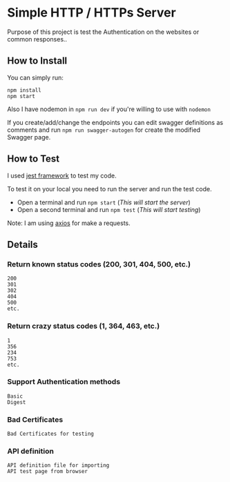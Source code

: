 
# Simple HTTP / HTTPs Server

Purpose of this project is test the Authentication on the websites or common responses..

## How to Install

You can simply run:
 ```
 npm install
 npm start
 ```

Also I have nodemon in `npm run dev` if you're willing to use with `nodemon`

If you create/add/change the endpoints you can edit swagger definitions as comments and run `npm run swagger-autogen` for create the modified Swagger page.

## How to Test

I used [jest framework](https://jestjs.io/ "jest framework") to test my code. 

To test it on your local you need to run the server and run the test code.

* Open a terminal and run `npm start` (*This will start the server*)
* Open a second terminal and run `npm test` (*This will start testing*)

Note: I am using [axios](https://axios-http.com/ "axios") for make a requests.

## Details

### Return known status codes (200, 301, 404, 500, etc.)
    200 
    301 
    302
    404
    500
    etc.
### Return crazy status codes (1, 364, 463, etc.)
    1
    356
    234
    753
    etc.
### Support Authentication methods
    Basic
    Digest
    
### Bad Certificates
    Bad Certificates for testing

### API definition
    API definition file for importing
    API test page from browser